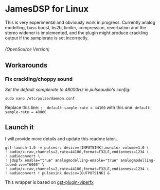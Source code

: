 # JamesDSP for Linux
This is very experimental and obviously work in progress.
Currently analog modelling, bass boost, bs2b, limiter, compression, reverbation and the stereo widener is implemented, and the plugin might produce crackling output if the samplerate is set incorrectly.
###### (OpenSource Version)

## Workarounds
### Fix crackling/choppy sound
_Set the default samplerate to 48000Hz in pulseaudio's config:_

`sudo nano /etc/pulse/daemon.conf`

Replace this line:
`;  default-sample-rate = 44100`
with this one:
`default-sample-rate = 48000`
## Launch it
I will provide more details and update this readme later...
	
	gst-launch-1.0 -v pulsesrc device=[INPUTSINK].monitor volume=1.0 \
	! audio/x-raw,channels=2,rate=44100,format=F32LE,endianness=1234 \
	! audioconvert \
	! jdspfx enable="true" analogmodelling-enable="true" analogmodelling-tubedrive="6000" \
	! audio/x-raw,channels=2,rate=44100,format=F32LE,endianness=1234 \
	! audioconvert ! pulsesink device=[OUTPUTSINK] &
This wrapper is based on [gst-plugin-viperfx](https://github.com/ThePBone/gst-plugin-viperfx)




